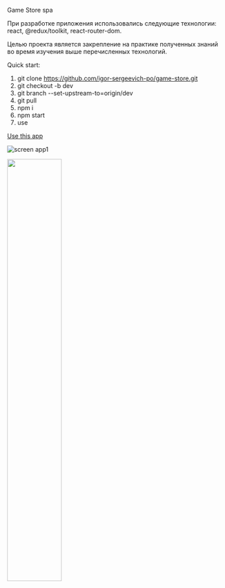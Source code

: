 Game Store spa

При разработке приложения использовались следующие технологии:
react, @redux/toolkit, react-router-dom.

Целью проекта является закрепление на практике полученных знаний во время изучения выше перечисленных технологий.

Quick start:

1) git clone https://github.com/igor-sergeevich-po/game-store.git
2) git checkout -b dev
3) git branch --set-upstream-to=origin/dev
4) git pull
5) npm i
6) npm start
7) use

[Use this app](https://igor-sergeevich-po.github.io/game-store/)

![screen app1](https://user-images.githubusercontent.com/93769681/220620932-676bfa91-67d8-4813-8e5e-24da50619de8.png)

<img src='https://user-images.githubusercontent.com/93769681/220621081-bdf6abe1-5ed0-409f-897c-9e18c6e10a97.png' width=50% />


